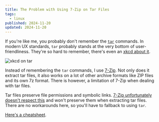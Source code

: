 ```yaml
---
title: The Problem with Using 7-Zip on Tar Files
tags:
  - linux
published: 2024-11-20
updated: 2024-11-20
---
```


If you're like me, you probably don't remember the [`tar`](https://www.man7.org/linux/man-pages/man1/tar.1.html) commands. In modern UX standards, `tar` probably stands at the very bottom of user-friendliness. They're so hard to remember, there's even an [xkcd about it](https://xkcd.com/1168/).

![xkcd on tar](/assets/images/7z-tar-1.png)

Instead of remembering the `tar` commands, I use [7-Zip](https://en.wikipedia.org/wiki/7-Zip). Not only does it extract tar files, it also works on a lot of other archive formats like ZIP files and its own 7z format. There is however, a limitation of 7-Zip when dealing with tar files.

Tar files preserve file permissions and symbolic links. [7-Zip unfortunately doesn't respect this](https://unix.stackexchange.com/questions/600282/preserve-file-permissions-and-symlinks-in-archive-with-7-zip) and won't preserve them when extracting tar files. There are no workarounds here, so you'll have to fallback to using `tar`.

[Here's a cheatsheet](https://devhints.io/tar).

